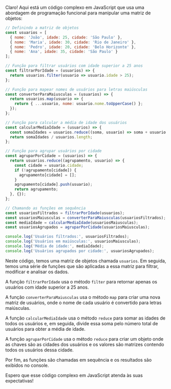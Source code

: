 Claro! Aqui está um código complexo em JavaScript que usa uma abordagem de programação funcional para manipular uma matriz de objetos:

```javascript
// Definindo a matriz de objetos
const usuarios = [
  { nome: 'João', idade: 25, cidade: 'São Paulo' },
  { nome: 'Maria', idade: 30, cidade: 'Rio de Janeiro' },
  { nome: 'Pedro', idade: 20, cidade: 'Belo Horizonte' },
  { nome: 'Ana', idade: 35, cidade: 'São Paulo' }
];

// Função para filtrar usuários com idade superior a 25 anos
const filtrarPorIdade = (usuarios) => {
  return usuarios.filter(usuario => usuario.idade > 25);
};

// Função para mapear nomes de usuários para letras maiúsculas
const converterParaMaiusculas = (usuarios) => {
  return usuarios.map(usuario => {
    return { ...usuario, nome: usuario.nome.toUpperCase() };
  });
};

// Função para calcular a média de idade dos usuários
const calcularMediaIdade = (usuarios) => {
  const somaIdades = usuarios.reduce((soma, usuario) => soma + usuario.idade, 0);
  return somaIdades / usuarios.length;
};

// Função para agrupar usuários por cidade
const agruparPorCidade = (usuarios) => {
  return usuarios.reduce((agrupamento, usuario) => {
    const cidade = usuario.cidade;
    if (!agrupamento[cidade]) {
      agrupamento[cidade] = [];
    }
    agrupamento[cidade].push(usuario);
    return agrupamento;
  }, {});
};

// Chamando as funções em sequência
const usuariosFiltrados = filtrarPorIdade(usuarios);
const usuariosMaiusculas = converterParaMaiusculas(usuariosFiltrados);
const mediaIdade = calcularMediaIdade(usuariosMaiusculas);
const usuariosAgrupados = agruparPorCidade(usuariosMaiusculas);

console.log('Usuários filtrados:', usuariosFiltrados);
console.log('Usuários em maiúsculas:', usuariosMaiusculas);
console.log('Média de idade:', mediaIdade);
console.log('Usuários agrupados por cidade:', usuariosAgrupados);
```

Neste código, temos uma matriz de objetos chamada `usuarios`. Em seguida, temos uma série de funções que são aplicadas a essa matriz para filtrar, modificar e analisar os dados.

A função `filtrarPorIdade` usa o método `filter` para retornar apenas os usuários com idade superior a 25 anos.

A função `converterParaMaiusculas` usa o método `map` para criar uma nova matriz de usuários, onde o nome de cada usuário é convertido para letras maiúsculas.

A função `calcularMediaIdade` usa o método `reduce` para somar as idades de todos os usuários e, em seguida, divide essa soma pelo número total de usuários para obter a média de idade.

A função `agruparPorCidade` usa o método `reduce` para criar um objeto onde as chaves são as cidades dos usuários e os valores são matrizes contendo todos os usuários dessa cidade.

Por fim, as funções são chamadas em sequência e os resultados são exibidos no console.

Espero que esse código complexo em JavaScript atenda às suas expectativas!